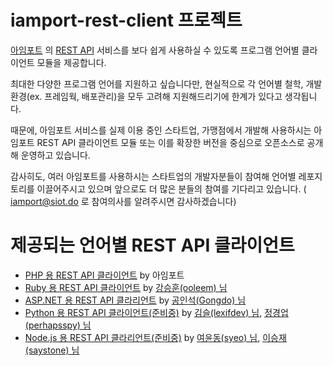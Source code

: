 # iamport-rest-client 프로젝트
[아임포트](http://www.iamport.kr) 의 [REST API](https://api.iamport.kr) 서비스를 보다 쉽게 사용하실 수 있도록 프로그램 언어별 클라이언트 모듈을 제공합니다.

최대한 다양한 프로그램 언어를 지원하고 싶습니다만, 현실적으로 각 언어별 철학, 개발환경(ex. 프레임웍, 배포관리)을 모두 고려해 지원해드리기에 한계가 있다고 생각됩니다.   

때문에, 아임포트 서비스를 실제 이용 중인 스타트업, 가맹점에서 개발해 사용하시는 아임포트 REST API 클라이언트 모듈 또는 이를 확장한 버전을 중심으로 오픈소스로 공개해 운영하고 있습니다.

감사히도, 여러 아임포트를 사용하시는 스타트업의 개발자분들이 참여해 언어별 레포지토리를 이끌어주시고 있으며 앞으로도 더 많은 분들의 참여를 기다리고 있습니다. ( iamport@siot.do 로 참여의사를 알려주시면 감사하겠습니다)

# 제공되는 언어별 REST API 클라이언트
* [PHP 용 REST API 클라이언트](https://github.com/iamport/iamport-rest-client-php) by 아임포트
* [Ruby 용 REST API 클라이언트](https://github.com/iamport/iamport-rest-client-ruby) by [강승훈(ooleem) 님](https://github.com/ooleem)
* [ASP.NET 용 REST API 클라리언트](https://github.com/gongdo/iamport-rest-client-net) by [공인석(Gongdo) 님](https://github.com/gongdo)
* [Python 용 REST API 클라이언트(준비중)](https://github.com/iamport/iamport-rest-client-python) by [김슬(lexifdev) 님](https://github.com/lexifdev), [정경업(perhapsspy) 님](https://github.com/perhapsspy)
* [Node.js 용 REST API 클라리언트(준비중)](https://github.com/iamport/iamport-rest-client-nodejs) by [여윤동(syeo) 님](https://github.com/syeo), [이승재(saystone) 님](https://github.com/saystone)